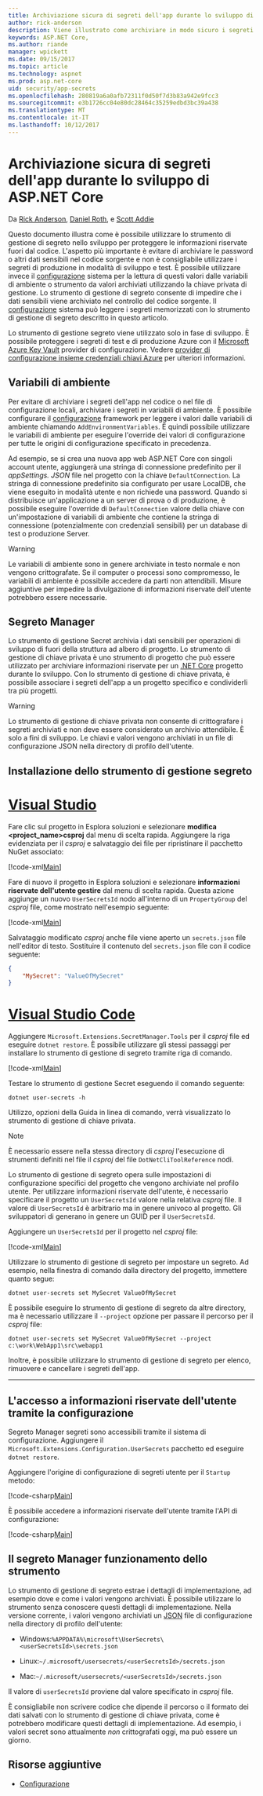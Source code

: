 ```yaml
---
title: Archiviazione sicura di segreti dell'app durante lo sviluppo di ASP.NET Core
author: rick-anderson
description: Viene illustrato come archiviare in modo sicuro i segreti durante lo sviluppo
keywords: ASP.NET Core,
ms.author: riande
manager: wpickett
ms.date: 09/15/2017
ms.topic: article
ms.technology: aspnet
ms.prod: asp.net-core
uid: security/app-secrets
ms.openlocfilehash: 280819a6a0afb72311f0d50f7d3b83a942e9fcc3
ms.sourcegitcommit: e3b1726cc04e80dc28464c35259edbd3bc39a438
ms.translationtype: MT
ms.contentlocale: it-IT
ms.lasthandoff: 10/12/2017
---
```

# <a name="safe-storage-of-app-secrets-during-development-in-aspnet-core"></a>Archiviazione sicura di segreti dell'app durante lo sviluppo di ASP.NET Core

Da [Rick Anderson](https://twitter.com/RickAndMSFT), [Daniel Roth](https://github.com/danroth27), e [Scott Addie](https://scottaddie.com) 

Questo documento illustra come è possibile utilizzare lo strumento di gestione di segreto nello sviluppo per proteggere le informazioni riservate fuori dal codice. L'aspetto più importante è evitare di archiviare le password o altri dati sensibili nel codice sorgente e non è consigliabile utilizzare i segreti di produzione in modalità di sviluppo e test. È possibile utilizzare invece il [configurazione](../fundamentals/configuration.md) sistema per la lettura di questi valori dalle variabili di ambiente o strumento da valori archiviati utilizzando la chiave privata di gestione. Lo strumento di gestione di segreto consente di impedire che i dati sensibili viene archiviato nel controllo del codice sorgente. Il [configurazione](../fundamentals/configuration.md) sistema può leggere i segreti memorizzati con lo strumento di gestione di segreto descritto in questo articolo.

Lo strumento di gestione segreto viene utilizzato solo in fase di sviluppo. È possibile proteggere i segreti di test e di produzione Azure con il [Microsoft Azure Key Vault](https://azure.microsoft.com/services/key-vault/) provider di configurazione. Vedere [provider di configurazione insieme credenziali chiavi Azure](https://docs.microsoft.com/aspnet/core/security/key-vault-configuration) per ulteriori informazioni.

## <a name="environment-variables"></a>Variabili di ambiente

Per evitare di archiviare i segreti dell'app nel codice o nel file di configurazione locali, archiviare i segreti in variabili di ambiente. È possibile configurare il [configurazione](../fundamentals/configuration.md) framework per leggere i valori dalle variabili di ambiente chiamando `AddEnvironmentVariables`. È quindi possibile utilizzare le variabili di ambiente per eseguire l'override dei valori di configurazione per tutte le origini di configurazione specificato in precedenza.

Ad esempio, se si crea una nuova app web ASP.NET Core con singoli account utente, aggiungerà una stringa di connessione predefinito per il *appSettings. JSON* file nel progetto con la chiave `DefaultConnection`. La stringa di connessione predefinito sia configurato per usare LocalDB, che viene eseguito in modalità utente e non richiede una password. Quando si distribuisce un'applicazione a un server di prova o di produzione, è possibile eseguire l'override di `DefaultConnection` valore della chiave con un'impostazione di variabili di ambiente che contiene la stringa di connessione (potenzialmente con credenziali sensibili) per un database di test o produzione Server.

>[!WARNING]
> Le variabili di ambiente sono in genere archiviate in testo normale e non vengono crittografate. Se il computer o processi sono compromesso, le variabili di ambiente è possibile accedere da parti non attendibili. Misure aggiuntive per impedire la divulgazione di informazioni riservate dell'utente potrebbero essere necessarie.

## <a name="secret-manager"></a>Segreto Manager

Lo strumento di gestione Secret archivia i dati sensibili per operazioni di sviluppo di fuori della struttura ad albero di progetto. Lo strumento di gestione di chiave privata è uno strumento di progetto che può essere utilizzato per archiviare informazioni riservate per un [.NET Core](https://www.microsoft.com/net/core) progetto durante lo sviluppo. Con lo strumento di gestione di chiave privata, è possibile associare i segreti dell'app a un progetto specifico e condividerli tra più progetti.

>[!WARNING]
> Lo strumento di gestione di chiave privata non consente di crittografare i segreti archiviati e non deve essere considerato un archivio attendibile. È solo a fini di sviluppo. Le chiavi e valori vengono archiviati in un file di configurazione JSON nella directory di profilo dell'utente.

## <a name="installing-the-secret-manager-tool"></a>Installazione dello strumento di gestione segreto

# <a name="visual-studiotabvisual-studio"></a>[Visual Studio](#tab/visual-studio)

Fare clic sul progetto in Esplora soluzioni e selezionare **modifica \<project_name\>csproj** dal menu di scelta rapida. Aggiungere la riga evidenziata per il *csproj* e salvataggio dei file per ripristinare il pacchetto NuGet associato:

[!code-xml[Main](app-secrets/sample/UserSecrets/UserSecrets-before.csproj?highlight=10)]

Fare di nuovo il progetto in Esplora soluzioni e selezionare **informazioni riservate dell'utente gestire** dal menu di scelta rapida. Questa azione aggiunge un nuovo `UserSecretsId` nodo all'interno di un `PropertyGroup` del *csproj* file, come mostrato nell'esempio seguente:

[!code-xml[Main](app-secrets/sample/UserSecrets/UserSecrets-after.csproj?highlight=4)]

Salvataggio modificato *csproj* anche file viene aperto un `secrets.json` file nell'editor di testo. Sostituire il contenuto del `secrets.json` file con il codice seguente:

```json
{
    "MySecret": "ValueOfMySecret"
}
```

# <a name="visual-studio-codetabvisual-studio-code"></a>[Visual Studio Code](#tab/visual-studio-code)

Aggiungere `Microsoft.Extensions.SecretManager.Tools` per il *csproj* file ed eseguire `dotnet restore`. È possibile utilizzare gli stessi passaggi per installare lo strumento di gestione di segreto tramite riga di comando.

[!code-xml[Main](app-secrets/sample/UserSecrets/UserSecrets-before.csproj?highlight=10)]

Testare lo strumento di gestione Secret eseguendo il comando seguente:

```console
dotnet user-secrets -h
```

Utilizzo, opzioni della Guida in linea di comando, verrà visualizzato lo strumento di gestione di chiave privata.

> [!NOTE]
> È necessario essere nella stessa directory di *csproj* l'esecuzione di strumenti definiti nel file il *csproj* del file `DotNetCliToolReference` nodi.

Lo strumento di gestione di segreto opera sulle impostazioni di configurazione specifici del progetto che vengono archiviate nel profilo utente. Per utilizzare informazioni riservate dell'utente, è necessario specificare il progetto un `UserSecretsId` valore nella relativa *csproj* file. Il valore di `UserSecretsId` è arbitrario ma in genere univoco al progetto. Gli sviluppatori di generano in genere un GUID per il `UserSecretsId`.

Aggiungere un `UserSecretsId` per il progetto nel *csproj* file:

[!code-xml[Main](app-secrets/sample/UserSecrets/UserSecrets-after.csproj?highlight=4)]

Utilizzare lo strumento di gestione di segreto per impostare un segreto. Ad esempio, nella finestra di comando dalla directory del progetto, immettere quanto segue:

```console
dotnet user-secrets set MySecret ValueOfMySecret
```

È possibile eseguire lo strumento di gestione di segreto da altre directory, ma è necessario utilizzare il `--project` opzione per passare il percorso per il *csproj* file:
 
```console
dotnet user-secrets set MySecret ValueOfMySecret --project c:\work\WebApp1\src\webapp1
```

Inoltre, è possibile utilizzare lo strumento di gestione di segreto per elenco, rimuovere e cancellare i segreti dell'app.

-----

## <a name="accessing-user-secrets-via-configuration"></a>L'accesso a informazioni riservate dell'utente tramite la configurazione

Segreto Manager segreti sono accessibili tramite il sistema di configurazione. Aggiungere il `Microsoft.Extensions.Configuration.UserSecrets` pacchetto ed eseguire `dotnet restore`.

Aggiungere l'origine di configurazione di segreti utente per il `Startup` metodo:

[!code-csharp[Main](app-secrets/sample/UserSecrets/Startup.cs?highlight=16-19)]

È possibile accedere a informazioni riservate dell'utente tramite l'API di configurazione:

[!code-csharp[Main](app-secrets/sample/UserSecrets/Startup.cs?highlight=26-29)]

## <a name="how-the-secret-manager-tool-works"></a>Il segreto Manager funzionamento dello strumento

Lo strumento di gestione di segreto estrae i dettagli di implementazione, ad esempio dove e come i valori vengono archiviati. È possibile utilizzare lo strumento senza conoscere questi dettagli di implementazione. Nella versione corrente, i valori vengono archiviati un [JSON](http://json.org/) file di configurazione nella directory di profilo dell'utente:

* Windows:`%APPDATA%\microsoft\UserSecrets\<userSecretsId>\secrets.json`

* Linux:`~/.microsoft/usersecrets/<userSecretsId>/secrets.json`

* Mac:`~/.microsoft/usersecrets/<userSecretsId>/secrets.json`

Il valore di `userSecretsId` proviene dal valore specificato in *csproj* file.

È consigliabile non scrivere codice che dipende il percorso o il formato dei dati salvati con lo strumento di gestione di chiave privata, come è potrebbero modificare questi dettagli di implementazione. Ad esempio, i valori secret sono attualmente *non* crittografati oggi, ma può essere un giorno.

## <a name="additional-resources"></a>Risorse aggiuntive

* [Configurazione](../fundamentals/configuration.md)
